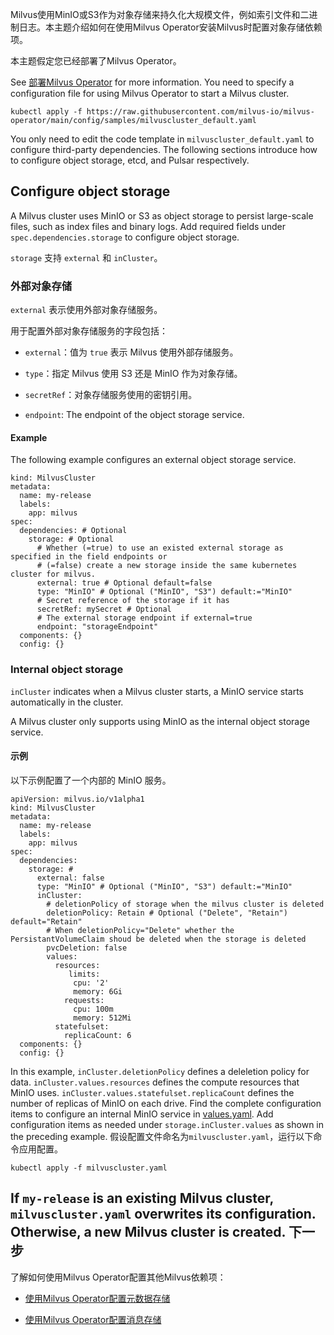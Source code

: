 
Milvus使用MinIO或S3作为对象存储来持久化大规模文件，例如索引文件和二进制日志。本主题介绍如何在使用Milvus Operator安装Milvus时配置对象存储依赖项。

本主题假定您已经部署了Milvus Operator。

See [部署Milvus Operator](https://milvus.io/docs/v2.2.x/install_cluster-milvusoperator.md) for more information. 
You need to specify a configuration file for using Milvus Operator to start a Milvus cluster.

```
kubectl apply -f https://raw.githubusercontent.com/milvus-io/milvus-operator/main/config/samples/milvuscluster_default.yaml

```

You only need to edit the code template in `milvuscluster_default.yaml` to configure third-party dependencies. The following sections introduce how to configure object storage, etcd, and Pulsar respectively.

Configure object storage
------------------------

A Milvus cluster uses MinIO or S3 as object storage to persist large-scale files, such as index files and binary logs. Add required fields under `spec.dependencies.storage` to configure object storage.

`storage` 支持 `external` 和 `inCluster`。

### 外部对象存储

`external` 表示使用外部对象存储服务。

用于配置外部对象存储服务的字段包括：

* `external`：值为 `true` 表示 Milvus 使用外部存储服务。

* `type`：指定 Milvus 使用 S3 还是 MinIO 作为对象存储。

* `secretRef`：对象存储服务使用的密钥引用。
* `endpoint`: The endpoint of the object storage service.

#### Example

The following example configures an external object storage service.

```
kind: MilvusCluster
metadata:
  name: my-release
  labels:
    app: milvus
spec:
  dependencies: # Optional
    storage: # Optional
      # Whether (=true) to use an existed external storage as specified in the field endpoints or 
      # (=false) create a new storage inside the same kubernetes cluster for milvus.
      external: true # Optional default=false
      type: "MinIO" # Optional ("MinIO", "S3") default:="MinIO"
      # Secret reference of the storage if it has
      secretRef: mySecret # Optional
      # The external storage endpoint if external=true
      endpoint: "storageEndpoint"
  components: {}
  config: {}

```

### Internal object storage

`inCluster` indicates when a Milvus cluster starts, a MinIO service starts automatically in the cluster.

A Milvus cluster only supports using MinIO as the internal object storage service.
#### 示例

以下示例配置了一个内部的 MinIO 服务。

```
apiVersion: milvus.io/v1alpha1
kind: MilvusCluster
metadata:
  name: my-release
  labels:
    app: milvus
spec:
  dependencies:
    storage: #
      external: false 
      type: "MinIO" # Optional ("MinIO", "S3") default:="MinIO"
      inCluster: 
        # deletionPolicy of storage when the milvus cluster is deleted
        deletionPolicy: Retain # Optional ("Delete", "Retain") default="Retain"
        # When deletionPolicy="Delete" whether the PersistantVolumeClaim shoud be deleted when the storage is deleted
        pvcDeletion: false
        values:
          resources:
             limits: 
              cpu: '2'
              memory: 6Gi
            requests:
              cpu: 100m
              memory: 512Mi
          statefulset:
            replicaCount: 6
  components: {}
  config: {}    

```

In this example, `inCluster.deletionPolicy` defines a deleletion policy for data. `inCluster.values.resources` defines the compute resources that MinIO uses. `inCluster.values.statefulset.replicaCount` defines the number of replicas of MinIO on each drive.
Find the complete configuration items to configure an internal MinIO service in [values.yaml](https://github.com/milvus-io/milvus-helm/blob/master/charts/minio/values.yaml). Add configuration items as needed under `storage.inCluster.values` as shown in the preceding example.
假设配置文件命名为`milvuscluster.yaml`，运行以下命令应用配置。

```
kubectl apply -f milvuscluster.yaml

```

If `my-release` is an existing Milvus cluster, `milvuscluster.yaml` overwrites its configuration. Otherwise, a new Milvus cluster is created.
下一步
---

了解如何使用Milvus Operator配置其他Milvus依赖项：

* [使用Milvus Operator配置元数据存储](meta_storage_operator.md)

* [使用Milvus Operator配置消息存储](message_storage_operator.md)
